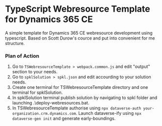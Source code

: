 # TypeScript Webresource Template for Dynamics 365 CE

A simple template for Dynamics 365 CE webresource development using typescript. Based on Scott Durow's cource and put into convenient for me structure.

### Plan of Action
1. Go to ```TSWebresourceTemplate > webpack.common.js``` and edit "output" section to your needs.
2. Go to ```spklSolution > spkl.json``` and edit accourding to your solution needs.
3. Create one terminal for TSWebresourceTemplate directory and one terminal for spklSolution.
4. In spklSolution terminal publish solution by navigating to spkl folder and launching .\deploy-webresources.bat.
5. In TSWebresourceTemplate authorise using ```npx dataverse-auth your-organization.crm.dynamics.com```. Launch dataverse-ify using ```npx dataverse-gen init``` and generate early-boundings.
